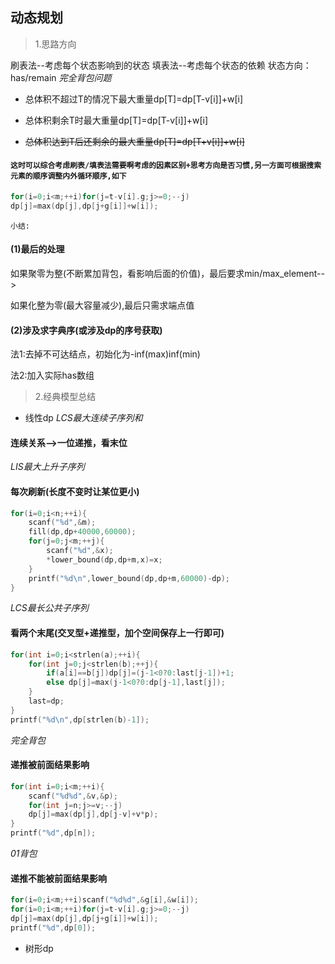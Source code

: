## 动态规划
>1.思路方向

刷表法--考虑每个状态影响到的状态
填表法--考虑每个状态的依赖
状态方向：has/remain
*完全背包问题*
- 总体积不超过T的情况下最大重量dp[T]=dp[T-v[i]]+w[i]

- 总体积剩余T时最大重量dp[T]=dp[T-v[i]]+w[i]

- ~~总体积达到T后还剩余的最大重量dp[T]=dp[T+v[i]]+w[i]~~


#### `这时可以综合考虑刷表/填表法需要啊考虑的因素区别+思考方向是否习惯,另一方面可根据搜索元素的顺序调整内外循环顺序,如下`
```cpp
for(i=0;i<m;++i)for(j=t-v[i].g;j>=0;--j)
dp[j]=max(dp[j],dp[j+g[i]]+w[i]);
```
`小结:`

#### (1)最后的处理
如果聚零为整(不断累加背包，看影响后面的价值)，最后要求min/max_element-->

如果化整为零(最大容量减少),最后只需求端点值

#### (2)涉及求字典序(或涉及dp的序号获取)

法1:去掉不可达结点，初始化为-inf(max)inf(min)

法2:加入实际has数组

>2.经典模型总结
- 线性dp
*LCS最大连续子序列和*
#### 连续关系-->一位递推，看末位
*LIS最大上升子序列*
#### 每次刷新(长度不变时让某位更小)
```cpp
for(i=0;i<n;++i){
    scanf("%d",&m);
    fill(dp,dp+40000,60000);
    for(j=0;j<m;++j){
        scanf("%d",&x);
        *lower_bound(dp,dp+m,x)=x;
    }
    printf("%d\n",lower_bound(dp,dp+m,60000)-dp);
}
```
*LCS最长公共子序列*
#### 看两个末尾(交叉型+递推型，加个空间保存上一行即可)
```cpp
for(int i=0;i<strlen(a);++i){
    for(int j=0;j<strlen(b);++j){
        if(a[i]==b[j])dp[j]=(j-1<0?0:last[j-1])+1;
        else dp[j]=max(j-1<0?0:dp[j-1],last[j]);
    }
    last=dp;
}
printf("%d\n",dp[strlen(b)-1]);
```
*完全背包*
#### 递推被前面结果影响
```cpp
for(int i=0;i<m;++i){
    scanf("%d%d",&v,&p);
    for(int j=n;j>=v;--j)
    dp[j]=max(dp[j],dp[j-v]+v*p);
}
printf("%d",dp[n]);
```
*01背包*
#### 递推不能被前面结果影响
```cpp
for(i=0;i<m;++i)scanf("%d%d",&g[i],&w[i]);
for(i=0;i<m;++i)for(j=t-v[i].g;j>=0;--j)
dp[j]=max(dp[j],dp[j+g[i]]+w[i]);
printf("%d",dp[0]);
```

- 树形dp